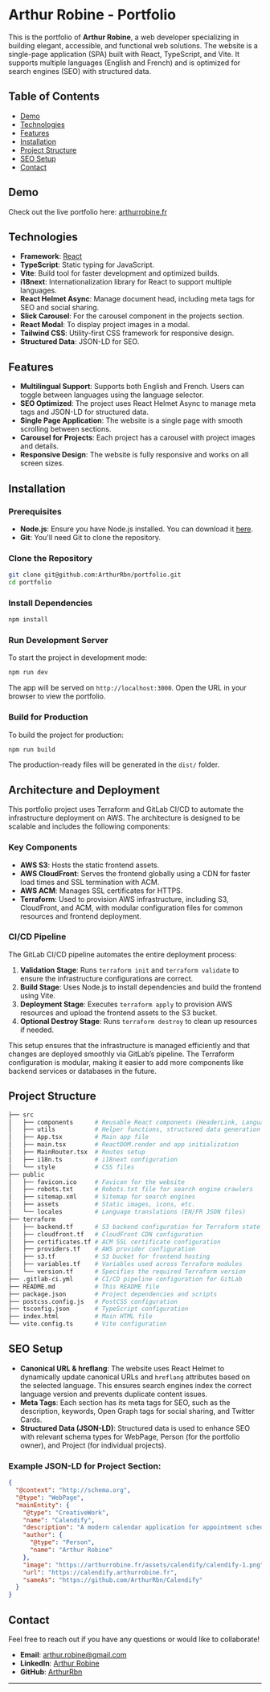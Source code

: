 # Arthur Robine - Portfolio

This is the portfolio of **Arthur Robine**, a web developer specializing in building elegant, accessible, and functional web solutions. The website is a single-page application (SPA) built with React, TypeScript, and Vite. It supports multiple languages (English and French) and is optimized for search engines (SEO) with structured data.

## Table of Contents

- [Demo](#demo)
- [Technologies](#technologies)
- [Features](#features)
- [Installation](#installation)
- [Project Structure](#project-structure)
- [SEO Setup](#seo-setup)
- [Contact](#contact)

## Demo

Check out the live portfolio here: [arthurrobine.fr](https://arthurrobine.fr)

## Technologies

- **Framework**: [React](https://reactjs.org/)
- **TypeScript**: Static typing for JavaScript.
- **Vite**: Build tool for faster development and optimized builds.
- **i18next**: Internationalization library for React to support multiple languages.
- **React Helmet Async**: Manage document head, including meta tags for SEO and social sharing.
- **Slick Carousel**: For the carousel component in the projects section.
- **React Modal**: To display project images in a modal.
- **Tailwind CSS**: Utility-first CSS framework for responsive design.
- **Structured Data**: JSON-LD for SEO.

## Features

- **Multilingual Support**: Supports both English and French. Users can toggle between languages using the language selector.
- **SEO Optimized**: The project uses React Helmet Async to manage meta tags and JSON-LD for structured data.
- **Single Page Application**: The website is a single page with smooth scrolling between sections.
- **Carousel for Projects**: Each project has a carousel with project images and details.
- **Responsive Design**: The website is fully responsive and works on all screen sizes.

## Installation

### Prerequisites

- **Node.js**: Ensure you have Node.js installed. You can download it [here](https://nodejs.org/).
- **Git**: You'll need Git to clone the repository.

### Clone the Repository

```bash
git clone git@github.com:ArthurRbn/portfolio.git
cd portfolio
```

### Install Dependencies

```bash
npm install
```

### Run Development Server

To start the project in development mode:

```bash
npm run dev
```

The app will be served on `http://localhost:3000`. Open the URL in your browser to view the portfolio.

### Build for Production

To build the project for production:

```bash
npm run build
```

The production-ready files will be generated in the `dist/` folder.

## Architecture and Deployment

This portfolio project uses Terraform and GitLab CI/CD to automate the infrastructure deployment on AWS. The architecture is designed to be scalable and includes the following components:

### Key Components
- **AWS S3**: Hosts the static frontend assets.
- **AWS CloudFront**: Serves the frontend globally using a CDN for faster load times and SSL termination with ACM.
- **AWS ACM**: Manages SSL certificates for HTTPS.
- **Terraform**: Used to provision AWS infrastructure, including S3, CloudFront, and ACM, with modular configuration files for common resources and frontend deployment.

### CI/CD Pipeline

The GitLab CI/CD pipeline automates the entire deployment process:
1. **Validation Stage**: Runs `terraform init` and `terraform validate` to ensure the infrastructure configurations are correct.
2. **Build Stage**: Uses Node.js to install dependencies and build the frontend using Vite.
3. **Deployment Stage**: Executes `terraform apply` to provision AWS resources and upload the frontend assets to the S3 bucket.
4. **Optional Destroy Stage**: Runs `terraform destroy` to clean up resources if needed.

This setup ensures that the infrastructure is managed efficiently and that changes are deployed smoothly via GitLab’s pipeline. The Terraform configuration is modular, making it easier to add more components like backend services or databases in the future.

## Project Structure

```bash
├── src
│   ├── components      # Reusable React components (HeaderLink, LanguageSelector, etc.)
│   ├── utils           # Helper functions, structured data generation
│   ├── App.tsx         # Main app file
│   ├── main.tsx        # ReactDOM.render and app initialization
│   ├── MainRouter.tsx  # Routes setup
│   ├── i18n.ts         # i18next configuration
│   └── style           # CSS files
├── public
│   ├── favicon.ico     # Favicon for the website
│   ├── robots.txt      # Robots.txt file for search engine crawlers
│   ├── sitemap.xml     # Sitemap for search engines
│   ├── assets          # Static images, icons, etc.
│   └── locales         # Language translations (EN/FR JSON files)
├── terraform
│   ├── backend.tf      # S3 backend configuration for Terraform state
│   ├── cloudfront.tf   # CloudFront CDN configuration
│   ├── certificates.tf # ACM SSL certificate configuration
│   ├── providers.tf    # AWS provider configuration
│   ├── s3.tf           # S3 bucket for frontend hosting
│   ├── variables.tf    # Variables used across Terraform modules
│   └── version.tf      # Specifies the required Terraform version
├── .gitlab-ci.yml      # CI/CD pipeline configuration for GitLab
├── README.md           # This README file
├── package.json        # Project dependencies and scripts
├── postcss.config.js   # PostCSS configuration
├── tsconfig.json       # TypeScript configuration
├── index.html          # Main HTML file
└── vite.config.ts      # Vite configuration
```

## SEO Setup

- **Canonical URL & hreflang**: The website uses React Helmet to dynamically update canonical URLs and `hreflang` attributes based on the selected language. This ensures search engines index the correct language version and prevents duplicate content issues.
- **Meta Tags**: Each section has its meta tags for SEO, such as the description, keywords, Open Graph tags for social sharing, and Twitter Cards.
- **Structured Data (JSON-LD)**: Structured data is used to enhance SEO with relevant schema types for WebPage, Person (for the portfolio owner), and Project (for individual projects).

### Example JSON-LD for Project Section:

```json
{
  "@context": "http://schema.org",
  "@type": "WebPage",
  "mainEntity": {
    "@type": "CreativeWork",
    "name": "Calendify",
    "description": "A modern calendar application for appointment scheduling.",
    "author": {
      "@type": "Person",
      "name": "Arthur Robine"
    },
    "image": "https://arthurrobine.fr/assets/calendify/calendify-1.png",
    "url": "https://calendify.arthurrobine.fr",
    "sameAs": "https://github.com/ArthurRbn/Calendify"
  }
}
```

## Contact

Feel free to reach out if you have any questions or would like to collaborate!

- **Email**: [arthur.robine@gmail.com](mailto:arthur.robine@gmail.com)
- **LinkedIn**: [Arthur Robine](https://www.linkedin.com/in/arthur-robine/)
- **GitHub**: [ArthurRbn](https://github.com/ArthurRbn)

---
